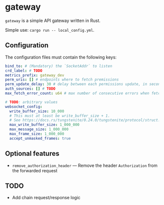 # gateway

`gateway` is a simple API gateway written in Rust.

Simple use: `cargo run -- local_config.yml`.

## Configuration

The configuration files must contain the following keys:

```yaml
bind_to: # (Mandatory) the `SocketAddr` to listen
crd_label: # TODO
metrics_prefix: gateway_dev
perm_uris: [] # endpoints where to fetch premissions
perm_update_delay: 30 # delay between each permissions update, in seconds
auth_sources: [] # TODO
max_fetch_error_count: u64 # max number of consecutive errors when fetching permissions

# TODO: arbitrary values
websocket_config:
  write_buffer_size: 10_000
  # This must at least be write_buffer_size + 1.
  # See https://docs.rs/tungstenite/0.24.0/tungstenite/protocol/struct.WebSocketConfig.html#structfield.max_write_buffer_size
  max_write_buffer_size: 1_000_000
  max_message_size: 1_000_000
  max_frame_size: 1_000_000
  accept_unmasked_frames: true
```

## Optional features

- `remove_authorization_header` — Remove the header `Authorization` from the
  forwarded request

## TODO

- Add chain request/response logic
